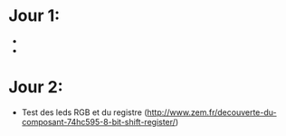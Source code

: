 # Jour 1:  
-  
-  
# Jour 2:   
-  Test des leds RGB et du registre (http://www.zem.fr/decouverte-du-composant-74hc595-8-bit-shift-register/)  
